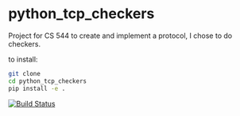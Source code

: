 # python_tcp_checkers

Project for CS 544 to create and implement a protocol, I chose to do checkers.

to install:
```bash
git clone
cd python_tcp_checkers
pip install -e .
```

[![Build Status](https://travis-ci.com/camerongraybill/python_tcp_checkers.svg?token=KQVqfuFSqbWY8XyRnMuT&branch=master)](https://travis-ci.com/camerongraybill/python_tcp_checkers)
